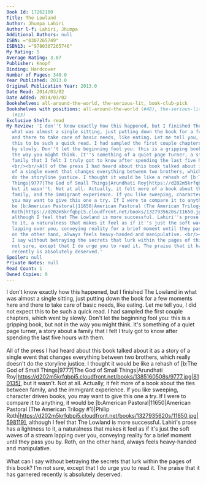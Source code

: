 ```yaml
---
Book Id: 17262100
Title: The Lowland
Author: Jhumpa Lahiri
Author l-f: Lahiri, Jhumpa
Additional Authors: null
ISBN: ="0307265749"
ISBN13: ="9780307265746"
My Rating: 5
Average Rating: 3.87
Publisher: Knopf
Binding: Hardcover
Number of Pages: 340.0
Year Published: 2013.0
Original Publication Year: 2013.0
Date Read: 2014/03/02
Date Added: 2014/03/02
Bookshelves: all-around-the-world, the-serious-lit, book-club-pick
Bookshelves with positions: all-around-the-world (#48), the-serious-lit (#162), book-club-pick
  (#13)
Exclusive Shelf: read
My Review: 'I don''t know exactly how this happened, but I finished The Lowland in
  what was almost a single sitting, just putting down the book for a few moments here
  and there to take care of basic needs, like eating. Let me tell you, I did not expect
  this to be such a quick read. I had sampled the first couple chapters, which went
  by slowly. Don''t let the beginning fool you: this is a gripping book, but not in
  the way you might think. It''s something of a quiet page turner, a story about a
  family that I felt I truly got to know after spending the last five hours with them.
  <br/><br/>All of the press I had heard about this book talked about it as a story
  of a single event that changes everything between two brothers, which really doesn''t
  do the storyline justice. I thought it would be like a rehash of [b:The God of Small
  Things|9777|The God of Small Things|Arundhati Roy|https://d202m5krfqbpi5.cloudfront.net/books/1385160508s/9777.jpg|810135],
  but it wasn''t. Not at all. Actually, it felt more of a book about the ties between
  family, and the immigrant experience. If you like sweeping, character driven books,
  you may want to give this one a try. If I were to compare it to anything, it would
  be [b:American Pastoral|11650|American Pastoral (The American Trilogy #1)|Philip
  Roth|https://d202m5krfqbpi5.cloudfront.net/books/1327935620s/11650.jpg|598119],
  although I feel that The Lowland is more successful. Lahiri''s prose has a lightness
  to it, a naturalness that makes it feel as if it''s just the soft waves of a stream
  lapping over you, conveying reality for a brief moment until they pass you by. Roth,
  on the other hand, always feels heavy-handed and manipulative. <br/><br/>What can
  I say without betraying the secrets that lurk within the pages of this book? I''m
  not sure, except that I do urge you to read it. The praise that it has garnered
  recently is absolutely deserved.'
Spoiler: null
Private Notes: null
Read Count: 1
Owned Copies: 0
---
```


I don't know exactly how this happened, but I finished The Lowland in what was almost a single sitting, just putting down the book for a few moments here and there to take care of basic needs, like eating. Let me tell you, I did not expect this to be such a quick read. I had sampled the first couple chapters, which went by slowly. Don't let the beginning fool you: this is a gripping book, but not in the way you might think. It's something of a quiet page turner, a story about a family that I felt I truly got to know after spending the last five hours with them. <br/><br/>All of the press I had heard about this book talked about it as a story of a single event that changes everything between two brothers, which really doesn't do the storyline justice. I thought it would be like a rehash of [b:The God of Small Things|9777|The God of Small Things|Arundhati Roy|https://d202m5krfqbpi5.cloudfront.net/books/1385160508s/9777.jpg|810135], but it wasn't. Not at all. Actually, it felt more of a book about the ties between family, and the immigrant experience. If you like sweeping, character driven books, you may want to give this one a try. If I were to compare it to anything, it would be [b:American Pastoral|11650|American Pastoral (The American Trilogy #1)|Philip Roth|https://d202m5krfqbpi5.cloudfront.net/books/1327935620s/11650.jpg|598119], although I feel that The Lowland is more successful. Lahiri's prose has a lightness to it, a naturalness that makes it feel as if it's just the soft waves of a stream lapping over you, conveying reality for a brief moment until they pass you by. Roth, on the other hand, always feels heavy-handed and manipulative. <br/><br/>What can I say without betraying the secrets that lurk within the pages of this book? I'm not sure, except that I do urge you to read it. The praise that it has garnered recently is absolutely deserved.